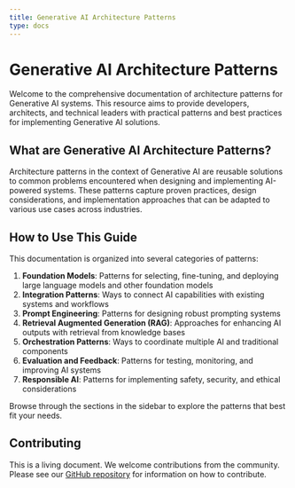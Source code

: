 ```yaml
---
title: Generative AI Architecture Patterns
type: docs
---
```


# Generative AI Architecture Patterns

Welcome to the comprehensive documentation of architecture patterns for Generative AI systems. This resource aims to provide developers, architects, and technical leaders with practical patterns and best practices for implementing Generative AI solutions.

## What are Generative AI Architecture Patterns?

Architecture patterns in the context of Generative AI are reusable solutions to common problems encountered when designing and implementing AI-powered systems. These patterns capture proven practices, design considerations, and implementation approaches that can be adapted to various use cases across industries.

## How to Use This Guide

This documentation is organized into several categories of patterns:

1. **Foundation Models**: Patterns for selecting, fine-tuning, and deploying large language models and other foundation models
2. **Integration Patterns**: Ways to connect AI capabilities with existing systems and workflows
3. **Prompt Engineering**: Patterns for designing robust prompting systems
4. **Retrieval Augmented Generation (RAG)**: Approaches for enhancing AI outputs with retrieval from knowledge bases
5. **Orchestration Patterns**: Ways to coordinate multiple AI and traditional components
6. **Evaluation and Feedback**: Patterns for testing, monitoring, and improving AI systems
7. **Responsible AI**: Patterns for implementing safety, security, and ethical considerations

Browse through the sections in the sidebar to explore the patterns that best fit your needs.

## Contributing

This is a living document. We welcome contributions from the community. Please see our [GitHub repository](https://github.com/yourusername/genai-patterns) for information on how to contribute.
